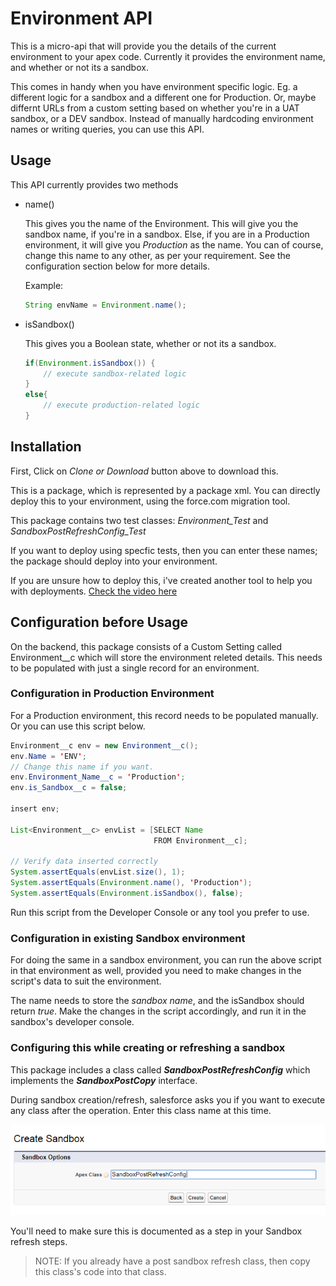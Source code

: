 # Environment API

This is a micro-api that will provide you the details of the current environment to your apex code.
Currently it provides the environment name, and whether or not its a sandbox.

This comes in handy when you have environment specific logic. Eg. a different logic for a sandbox
and a different one for Production. Or, maybe differnt URLs from a custom setting based on 
whether you're in a UAT sandbox, or a DEV sandbox. Instead of manually hardcoding environment names
or writing queries, you can use this API.


## Usage

This API currently provides two methods

* name()

	This gives you the name of the Environment. This will give you the sandbox name, if you're in a 
	sandbox. Else, if you are in a Production environment, it will give you *Production* as the name.
	You can of course, change this name to any other, as per your requirement. See the configuration
	section below for more details.
	
	Example:
	
	```java
	String envName = Environment.name();
	```

* isSandbox()

	This gives you a Boolean state, whether or not its a sandbox. 

	```java
	if(Environment.isSandbox()) {
		// execute sandbox-related logic
	}
	else{
		// execute production-related logic
	}
	```


## Installation

First, Click on *Clone or Download* button above to download this.

This is a package, which is represented by a package xml. You can directly deploy this to your 
environment, using the force.com migration tool. 


This package contains two test classes: *Environment_Test* and *SandboxPostRefreshConfig_Test*

If you want to deploy using specfic tests, then you can enter these names; the package should
deploy into your environment.

If you are unsure how to deploy this, i've created another tool to help you with deployments.
[Check the video here](https://www.youtube.com/watch?v=HlA9p0goyKA)
	
## Configuration before Usage

On the backend, this package consists of a Custom Setting called Environment__c which will store the
environment releted details. This needs to be populated with just a single record for an environment.

### Configuration in Production Environment

For a Production environment, this record needs to be populated manually. Or you can use this script 
below.

```java
Environment__c env = new Environment__c();
env.Name = 'ENV';
// Change this name if you want. 
env.Environment_Name__c = 'Production';
env.is_Sandbox__c = false;

insert env;

List<Environment__c> envList = [SELECT Name 
                                FROM Environment__c];

// Verify data inserted correctly
System.assertEquals(envList.size(), 1);
System.assertEquals(Environment.name(), 'Production');
System.assertEquals(Environment.isSandbox(), false);

```

Run this script from the Developer Console or any tool you prefer to use. 


### Configuration in existing Sandbox environment

For doing the same in a sandbox environment, you can run the above script in that environment as well, 
provided you need to make changes in the script's data to suit the environment. 

The name needs to store the *sandbox name*, and the isSandbox should return *true*. Make the changes
in the script accordingly, and run it in the sandbox's developer console. 


### Configuring this while creating or refreshing a sandbox

This package includes a class called **_SandboxPostRefreshConfig_** which implements the **_SandboxPostCopy_**
interface.

During sandbox creation/refresh, salesforce asks you if you want to execute any class after the operation. 
Enter this class name at this time.

![ApexClass](https://github.com/cloudcyborg/environment-api/blob/media/Apex.PNG)

You'll need to make sure this is documented as a step in your Sandbox refresh steps.

> NOTE: If you already have a post sandbox refresh class, then copy this class's code into that class. 















